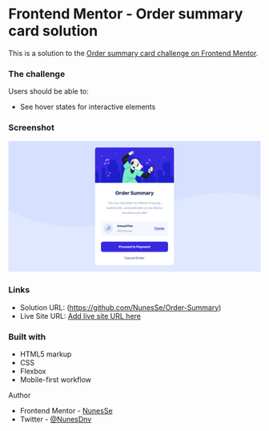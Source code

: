 # Frontend Mentor - Order summary card solution

This is a solution to the [Order summary card challenge on Frontend Mentor](https://www.frontendmentor.io/challenges/order-summary-component-QlPmajDUj). 



### The challenge

Users should be able to:

- See hover states for interactive elements

### Screenshot

![](./screenshot.jpg)


### Links

- Solution URL: (https://github.com/NunesSe/Order-Summary)
- Live Site URL: [Add live site URL here](https://felipe-nunes-order-summary.netlify.app/)

### Built with

- HTML5 markup
- CSS 
- Flexbox
- Mobile-first workflow


Author

- Frontend Mentor - [NunesSe](https://www.frontendmentor.io/profile/NunesSe)
- Twitter - [@NunesDnv](https://twitter.com/nunesdnv)
